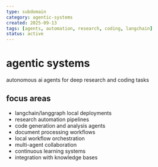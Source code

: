 ```yaml
---
type: subdomain
category: agentic-systems
created: 2025-09-13
tags: [agents, automation, research, coding, langchain]
status: active
---
```


# agentic systems

autonomous ai agents for deep research and coding tasks

## focus areas
- langchain/langgraph local deployments
- research automation pipelines
- code generation and analysis agents
- document processing workflows
- local workflow orchestration
- multi-agent collaboration
- continuous learning systems
- integration with knowledge bases